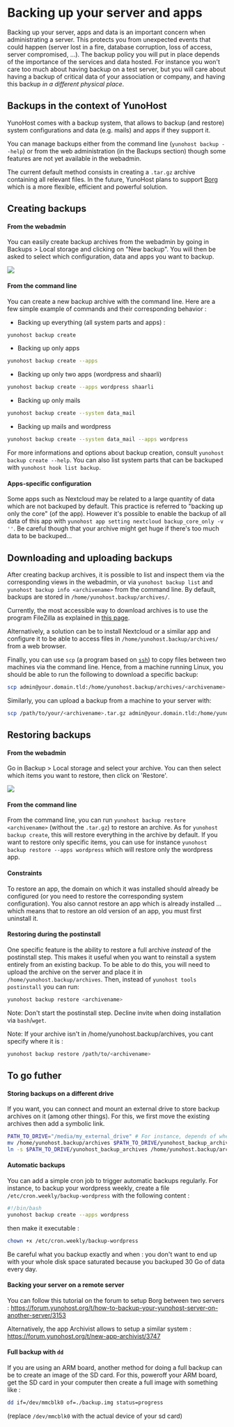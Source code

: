 Backing up your server and apps
===============================

Backing up your server, apps and data is an important concern when administrating a server. This protects you from unexpected events that could happen (server lost in a fire, database corruption, loss of access, server compromised, ...). The backup policy you will put in place depends of the importance of the services and data hosted. For instance you won't care too much about having backup on a test server, but you will care about having a backup of critical data of your association or company, and having this backup *in a different physical place*. 

Backups in the context of YunoHost
----------------------------------

YunoHost comes with a backup system, that allows to backup (and restore) system configurations and data (e.g. mails) and apps if they support it.

You can manage backups either from the command line (`yunohost backup --help`) or from the web administration (in the Backups section) though some features are not yet available in the webadmin.

The current default method consists in creating a `.tar.gz` archive containing all relevant files. In the future, YunoHost plans to support [Borg](https://www.borgbackup.org/) which is a more flexible, efficient and powerful solution.

Creating backups
----------------

#### From the webadmin

You can easily create backup archives from the webadmin by going in Backups > Local storage and clicking on "New backup". You will then be asked to select which configuration, data and apps you want to backup.

![](/images/backup.png)

#### From the command line

You can create a new backup archive with the command line. Here are a few simple example of commands and their corresponding behavior : 

- Backing up everything (all system parts and apps) : 
```bash
yunohost backup create
```

- Backing up only apps
```bash
yunohost backup create --apps
```

- Backing up only two apps (wordpress and shaarli)
```bash
yunohost backup create --apps wordpress shaarli
```

- Backing up only mails
```bash
yunohost backup create --system data_mail
```

- Backing up mails and wordpress
```bash
yunohost backup create --system data_mail --apps wordpress
```

For more informations and options about backup creation, consult `yunohost backup create --help`. You can also list system parts that can be backuped with `yunohost hook list backup`.

#### Apps-specific configuration

Some apps such as Nextcloud may be related to a large quantity of data which are not backuped by default. This practice is referred to "backing up only the core" (of the app). However it's possible to enable the backup of all data of this app with `yunohost app setting nextcloud backup_core_only -v ''`. Be careful though that your archive might get huge if there's too much data to be backuped...

Downloading and uploading backups
---------------------------------

After creating backup archives, it is possible to list and inspect them via the corresponding views in the webadmin, or via `yunohost backup list` and `yunohost backup info <archivename>` from the command line. By default, backups are stored in `/home/yunohost.backup/archives/`.

Currently, the most accessible way to download archives is to use the program FileZilla as explained in [this page](/filezilla).

Alternatively, a solution can be to install Nextcloud or a similar app and configure it to be able to access files in `/home/yunohost.backup/archives/` from a web browser.

Finally, you can use `scp` (a program based on [`ssh`](/ssh)) to copy files between two machines via the command line. Hence, from a machine running Linux, you should be able to run the following to download a specific backup: 

```bash
scp admin@your.domain.tld:/home/yunohost.backup/archives/<archivename>.tar.gz ./
```

Similarly, you can upload a backup from a machine to your server with:

```bash
scp /path/to/your/<archivename>.tar.gz admin@your.domain.tld:/home/yunohost.backup/archives/
```

Restoring backups
-----------------

#### From the webadmin

Go in Backup > Local storage and select your archive. You can then select which items you want to restore, then click on 'Restore'.

![](/images/restore.png)

#### From the command line

From the command line, you can run `yunohost backup restore <archivename>` (without the `.tar.gz`) to restore an archive. As for `yunohost backup create`, this will restore everything in the archive by default. If you want to restore only specific items, you can use for instance `yunohost backup restore --apps wordpress` which will restore only the wordpress app.

#### Constraints

To restore an app, the domain on which it was installed should already be configured (or you need to restore the corresponding system configuration). You also cannot restore an app which is already installed ... which means that to restore an old version of an app, you must first uninstall it.

#### Restoring during the postinstall

One specific feature is the ability to restore a full archive *instead* of the postinstall step. This makes it useful when you want to reinstall a system entirely from an existing backup. To be able to do this, you will need to upload the archive on the server and place it in `/home/yunohost.backup/archives`. Then, instead of `yunohost tools postinstall` you can run: 

```bash
yunohost backup restore <archivename>
```

Note: Don't start the postinstall step. Decline invite when doing installation
via `bash`/`wget`.

Note: If your archive isn't in /home/yunohost.backup/archives, you cant specify where it is :

```bash
yunohost backup restore /path/to/<archivename>
``` 

To go futher
------------

#### Storing backups on a different drive

If you want, you can connect and mount an external drive to store backup archives on it (among other things). For this, we first move the existing archives then add a symbolic link.

```bash
PATH_TO_DRIVE="/media/my_external_drive" # For instance, depends of where you mounted your drive
mv /home/yunohost.backup/archives $PATH_TO_DRIVE/yunohost_backup_archives
ln -s $PATH_TO_DRIVE/yunohost_backup_archives /home/yunohost.backup/archives
```

#### Automatic backups

You can add a simple cron job to trigger automatic backups regularly. For instance, to backup your wordpress weekly, create a file `/etc/cron.weekly/backup-wordpress` with the following content : 

```bash
#!/bin/bash
yunohost backup create --apps wordpress
```

then make it executable : 

```bash
chown +x /etc/cron.weekly/backup-wordpress
```

Be careful what you backup exactly and when : you don't want to end up with your whole disk space saturated because you backuped 30 Go of data every day.

#### Backing your server on a remote server

You can follow this tutorial on the forum to setup Borg between two servers : https://forum.yunohost.org/t/how-to-backup-your-yunohost-server-on-another-server/3153

Alternatively, the app Archivist allows to setup a similar system : https://forum.yunohost.org/t/new-app-archivist/3747

#### Full backup with `dd`

If you are using an ARM board, another method for doing a full backup can be to create an image of the SD card. For this, poweroff your ARM board, get the SD card in your computer then create a full image with something like : 

```bash
dd if=/dev/mmcblk0 of=./backup.img status=progress
```

(replace `/dev/mmcblk0` with the actual device of your sd card)
